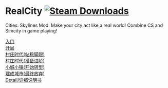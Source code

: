 ﻿# RealCity [![Steam Downloads](https://img.shields.io/steam/downloads/1192503086.svg?label=Steam%20downloads&logo=steam)](https://steamcommunity.com/sharedfiles/filedetails/?id=1192503086)
Cities: Skylines Mod: Make your city act like a real world! Combine CS and Simcity in game playing!

[入门](https://github.com/pcfantasy/RealCity/blob/master/%E5%85%A5%E9%97%A8.md) <br>
[开局](https://github.com/pcfantasy/RealCity/blob/master/%E5%BC%80%E5%B1%80.md) <br>
[村庄时代(站稳脚跟)](https://github.com/pcfantasy/RealCity/blob/master/%E6%9D%91%E5%BA%84%E6%97%B6%E4%BB%A3(%E7%AB%99%E7%A8%B3%E8%84%9A%E8%B7%9F).md) <br>
[村庄时代(准备进阶)](https://github.com/pcfantasy/RealCity/blob/master/%E6%9D%91%E5%BA%84%E6%97%B6%E4%BB%A3(%E5%87%86%E5%A4%87%E8%BF%9B%E9%98%B6).md) <br>
[小城小镇(开始转型)](https://github.com/pcfantasy/RealCity/blob/master/%E5%B0%8F%E5%9F%8E%E5%B0%8F%E9%95%87(%E5%BC%80%E5%A7%8B%E8%BD%AC%E5%9E%8B).md) <br>
[建成城市(最终放弃)](https://github.com/pcfantasy/RealCity/blob/master/%E5%BB%BA%E6%88%90%E5%9F%8E%E5%B8%82(%E6%9C%80%E7%BB%88%E6%94%BE%E5%BC%83).md) <br>
[Detail/详细说明书](https://github.com/pcfantasy/RealCity/wiki) <br>
